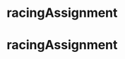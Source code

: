# racingAssignment
# racingAssignment
<script>

var Person = function(name, drinks, sobering){
  this.name = name;
  this.drinks = filterInt(prompt("Enter # of drinks"));
  this.sobering = filterInt(prompt("How many hours passed?"));

  this.drunkLevel = 0; 
  
  this.report = function(){
    return this.name + "'s alcohol level is: " + this.drunkLevel;
  }

  this.drinking = function(){
  return this.drunkLevel += drinks;
  return this.drunkLevel -= sobering;
  }; 
}

filterInt = function (value) {
  if(/^(\-|\+)?([0-9]+|Infinity)$/.test(value))
    return Number(value);
  return NaN;
  }//found at https://developer.mozilla.org/en-US/docs/Web/JavaScript/Reference/Global_Objects/parseInt

var JoeShmoe = new Person ("Joe Shmoe");
var BobShmob = new Person ("Bob Shmob");

var passOut = 15;
while (JoeShmoe.drunkLevel < passOut || BobShmob.drunkLevel < passOut) {
	JoeShmoe.drinking();
  BobShmob.drinking();

  if (this.drunkLevel >= passOut){
    console.log(this.name + " passed out");
  } else {
    JoeShmoe.drinking;
    BobShmob.drinking;
  }
};

console.log(JoeShmoe.report() + " and " + BobShmob.report());
</script>
